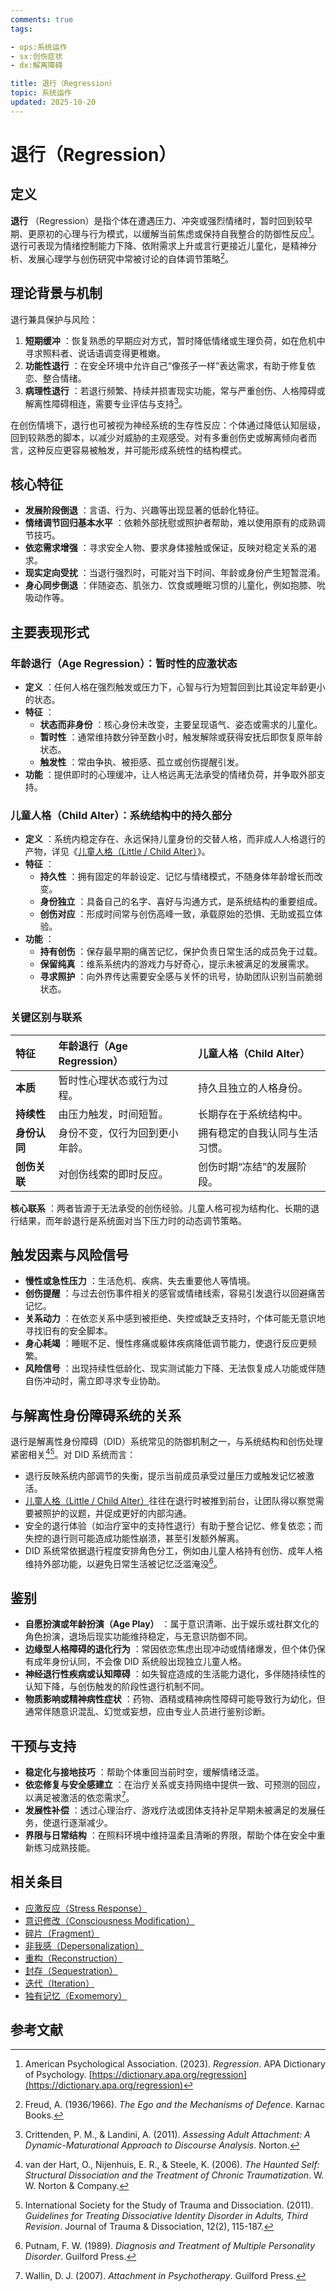 ```yaml
---
comments: true
tags:

- ops:系统运作
- sx:创伤症状
- dx:解离障碍

title: 退行（Regression）
topic: 系统运作
updated: 2025-10-20
---
```


# 退行（Regression）

## 定义

**退行** （Regression）是指个体在遭遇压力、冲突或强烈情绪时，暂时回到较早期、更原初的心理与行为模式，以缓解当前焦虑或保持自我整合的防御性反应[^退行-1]。退行可表现为情绪控制能力下降、依附需求上升或言行更接近儿童化，是精神分析、发展心理学与创伤研究中常被讨论的自体调节策略[^退行-2]。

## 理论背景与机制

退行兼具保护与风险：

1. **短期缓冲** ：恢复熟悉的早期应对方式，暂时降低情绪或生理负荷，如在危机中寻求照料者、说话语调变得更稚嫩。
2. **功能性退行** ：在安全环境中允许自己“像孩子一样”表达需求，有助于修复依恋、整合情绪。
3. **病理性退行** ：若退行频繁、持续并损害现实功能，常与严重创伤、人格障碍或解离性障碍相连，需要专业评估与支持[^退行-3]。

在创伤情境下，退行也可被视为神经系统的生存性反应：个体通过降低认知层级，回到较熟悉的脚本，以减少对威胁的主观感受。对有多重创伤史或解离倾向者而言，这种反应更容易被触发，并可能形成系统性的结构模式。

## 核心特征

- **发展阶段倒退** ：言语、行为、兴趣等出现显著的低龄化特征。
- **情绪调节回归基本水平** ：依赖外部抚慰或照护者帮助，难以使用原有的成熟调节技巧。
- **依恋需求增强** ：寻求安全人物、要求身体接触或保证，反映对稳定关系的渴求。
- **现实定向受扰** ：当退行强烈时，可能对当下时间、年龄或身份产生短暂混淆。
- **身心同步倒退** ：伴随姿态、肌张力、饮食或睡眠习惯的儿童化，例如抱膝、吮吸动作等。

## 主要表现形式

### 年龄退行（Age Regression）：暂时性的应激状态

- **定义** ：任何人格在强烈触发或压力下，心智与行为短暂回到比其设定年龄更小的状态。
- **特征** ：
    - **状态而非身份** ：核心身份未改变，主要呈现语气、姿态或需求的儿童化。
    - **暂时性** ：通常维持数分钟至数小时，触发解除或获得安抚后即恢复原年龄状态。
    - **触发性** ：常由争执、被拒感、孤立或创伤提醒引发。
- **功能** ：提供即时的心理缓冲，让人格远离无法承受的情绪负荷，并争取外部支持。

### 儿童人格（Child Alter）：系统结构中的持久部分

- **定义** ：系统内稳定存在、永远保持儿童身份的交替人格，而非成人人格退行的产物，详见《[儿童人格（Little / Child Alter）](Child-Alter.md)》。
- **特征** ：
    - **持久性** ：拥有固定的年龄设定、记忆与情绪模式，不随身体年龄增长而改变。
    - **身份独立** ：具备自己的名字、喜好与沟通方式，是系统结构的重要组成。
    - **创伤对应** ：形成时间常与创伤高峰一致，承载原始的恐惧、无助或孤立体验。
- **功能** ：
    - **持有创伤** ：保存最早期的痛苦记忆，保护负责日常生活的成员免于过载。
    - **保留纯真** ：维系系统内的游戏力与好奇心，提示未被满足的发展需求。
    - **寻求照护** ：向外界传达需要安全感与关怀的讯号，协助团队识别当前脆弱状态。

### 关键区别与联系

| 特征 | **年龄退行（Age Regression）** | **儿童人格（Child Alter）** |
| :--- | :--- | :--- |
| **本质** | 暂时性心理状态或行为过程。 | 持久且独立的人格身份。 |
| **持续性** | 由压力触发，时间短暂。 | 长期存在于系统结构中。 |
| **身份认同** | 身份不变，仅行为回到更小年龄。 | 拥有稳定的自我认同与生活习惯。 |
| **创伤关联** | 对创伤线索的即时反应。 | 创伤时期“冻结”的发展阶段。 |

**核心联系** ：两者皆源于无法承受的创伤经验。儿童人格可视为结构化、长期的退行结果，而年龄退行是系统面对当下压力时的动态调节策略。

## 触发因素与风险信号

- **慢性或急性压力** ：生活危机、疾病、失去重要他人等情境。
- **创伤提醒** ：与过去创伤事件相关的感官或情绪线索，容易引发退行以回避痛苦记忆。
- **关系动力** ：在依恋关系中感到被拒绝、失控或缺乏支持时，个体可能无意识地寻找旧有的安全脚本。
- **身心耗竭** ：睡眠不足、慢性疼痛或躯体疾病降低调节能力，使退行反应更频繁。
- **风险信号** ：出现持续性低龄化、现实测试能力下降、无法恢复成人功能或伴随自伤冲动时，需立即寻求专业协助。

## 与解离性身份障碍系统的关系

退行是解离性身份障碍（DID）系统常见的防御机制之一，与系统结构和创伤处理紧密相关[^退行-5][^退行-6]。对 DID 系统而言：

- 退行反映系统内部调节的失衡，提示当前成员承受过量压力或触发记忆被激活。
- [儿童人格（Little / Child Alter）](Child-Alter.md)往往在退行时被推到前台，让团队得以察觉需要被照护的议题，并促成更好的内部沟通。
- 安全的退行体验（如治疗室中的支持性退行）有助于整合记忆、修复依恋；而失控的退行则可能造成功能性崩溃，甚至引发额外解离。
- DID 系统常依据退行程度安排角色分工，例如由儿童人格持有创伤、成年人格维持外部功能，以避免日常生活被记忆泛滥淹没[^退行-7]。

## 鉴别

- **自愿扮演或年龄扮演（Age Play）** ：属于意识清晰、出于娱乐或社群文化的角色扮演，退场后现实功能维持稳定，与无意识防御不同。
- **边缘型人格障碍的退化行为** ：常因依恋焦虑出现冲动或情绪爆发，但个体仍保有成年身份认同，不会像 DID 系统般出现独立儿童人格。
- **神经退行性疾病或认知障碍** ：如失智症造成的生活能力退化，多伴随持续性的认知下降，与创伤触发的阶段性退行机制不同。
- **物质影响或精神病性症状** ：药物、酒精或精神病性障碍可能导致行为幼化，但通常伴随意识混乱、幻觉或妄想，应由专业人员进行鉴别诊断。

## 干预与支持

- **稳定化与接地技巧** ：帮助个体重回当前时空，缓解情绪泛滥。
- **依恋修复与安全感建立** ：在治疗关系或支持网络中提供一致、可预测的回应，以满足被激活的依恋需求[^退行-4]。
- **发展性补偿** ：透过心理治疗、游戏疗法或团体支持补足早期未被满足的发展任务，使退行逐渐减少。
- **界限与日常结构** ：在照料环境中维持温柔且清晰的界限，帮助个体在安全中重新练习成熟技能。

## 相关条目

- [应激反应（Stress Response）](Stress-Response.md)
- [意识修改（Consciousness Modification）](Consciousness-Modification.md)
- [碎片（Fragment）](Fragment.md)
- [非我感（Depersonalization）](Not-Me-Feeling.md)
- [重构（Reconstruction）](Reconstruction.md)
- [封存（Sequestration）](Sequestration.md)
- [迭代（Iteration）](Iteration.md)
- [独有记忆（Exomemory）](Exomemory.md)

## 参考文献

[^退行-1]: American Psychological Association. (2023). *Regression*. APA Dictionary of Psychology. [https://dictionary.apa.org/regression](https://dictionary.apa.org/regression)
[^退行-2]: Freud, A. (1936/1966). *The Ego and the Mechanisms of Defence*. Karnac Books.
[^退行-3]: Crittenden, P. M., & Landini, A. (2011). *Assessing Adult Attachment: A Dynamic-Maturational Approach to Discourse Analysis*. Norton.
[^退行-4]: Wallin, D. J. (2007). *Attachment in Psychotherapy*. Guilford Press.
[^退行-5]: van der Hart, O., Nijenhuis, E. R., & Steele, K. (2006). *The Haunted Self: Structural Dissociation and the Treatment of Chronic Traumatization*. W. W. Norton & Company.
[^退行-6]: International Society for the Study of Trauma and Dissociation. (2011). *Guidelines for Treating Dissociative Identity Disorder in Adults, Third Revision*. Journal of Trauma & Dissociation, 12(2), 115-187.
[^退行-7]: Putnam, F. W. (1989). *Diagnosis and Treatment of Multiple Personality Disorder*. Guilford Press.
